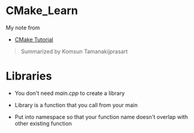# CMake_Learn

My note from 

- [CMake Tutorial](https://www.youtube.com/watch?v=nlKcXPUJGwA&list=PLalVdRk2RC6o5GHu618ARWh0VO0bFlif4&ab_channel=Code%2CTech%2CandTutorials)


> Summarized by Komsun Tamanakijprasart

# Libraries
- You don't need _main.cpp_ to create a library
- Library is a function that you call from your main

- Put into namespace so that your function name doesn't overlap with other existing function
